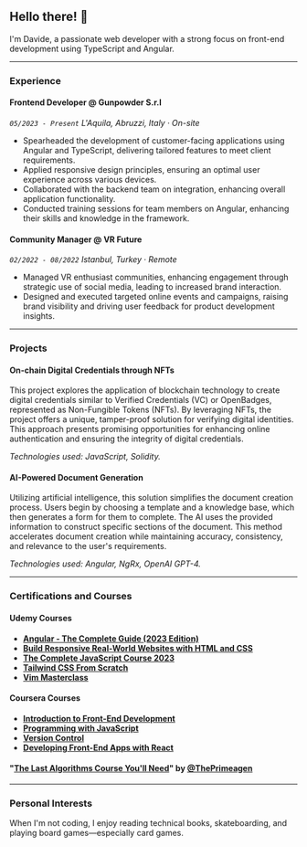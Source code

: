 ## Hello there! 👋

I'm Davide, a passionate web developer with a strong focus on front-end development using TypeScript and Angular.

---

### Experience

#### Frontend Developer @ Gunpowder S.r.l
_`05/2023 - Present` L'Aquila, Abruzzi, Italy · On-site_

- Spearheaded the development of customer-facing applications using Angular and TypeScript, delivering tailored features to meet client requirements.
- Applied responsive design principles, ensuring an optimal user experience across various devices.
- Collaborated with the backend team on integration, enhancing overall application functionality.
- Conducted training sessions for team members on Angular, enhancing their skills and knowledge in the framework.

#### Community Manager @ VR Future
_`02/2022 - 08/2022` Istanbul, Turkey · Remote_

- Managed VR enthusiast communities, enhancing engagement through strategic use of social media, leading to increased brand interaction.
- Designed and executed targeted online events and campaigns, raising brand visibility and driving user feedback for product development insights.

---

### Projects

#### On-chain Digital Credentials through NFTs
This project explores the application of blockchain technology to create digital credentials similar to Verified Credentials (VC) or OpenBadges, represented as Non-Fungible Tokens (NFTs). By leveraging NFTs, the project offers a unique, tamper-proof solution for verifying digital identities. This approach presents promising opportunities for enhancing online authentication and ensuring the integrity of digital credentials.

_Technologies used: JavaScript, Solidity._

#### AI-Powered Document Generation
Utilizing artificial intelligence, this solution simplifies the document creation process. Users begin by choosing a template and a knowledge base, which then generates a form for them to complete. The AI uses the provided information to construct specific sections of the document. This method accelerates document creation while maintaining accuracy, consistency, and relevance to the user's requirements.

_Technologies used: Angular, NgRx, OpenAI GPT-4._

---

### Certifications and Courses

#### Udemy Courses
- **[Angular - The Complete Guide (2023 Edition)](https://www.udemy.com/certificate/UC-e4dda295-9c78-441b-aae1-451db0c1ad44/)**
- **[Build Responsive Real-World Websites with HTML and CSS](https://www.udemy.com/certificate/UC-2bec81d8-67ef-468e-97d8-07ad6bb58936/)**
- **[The Complete JavaScript Course 2023](https://www.udemy.com/certificate/UC-cd23a732-be62-4d21-857a-4799f2bfba2a/)**
- **[Tailwind CSS From Scratch](https://www.udemy.com/certificate/UC-1566c965-c264-48f5-b70a-8916b6ca1aba/)**
- **[Vim Masterclass](https://www.udemy.com/certificate/UC-9430aefe-8fd0-4451-b134-643ee7bc9aa/)**

#### Coursera Courses
- **[Introduction to Front-End Development](https://www.coursera.org/account/accomplishments/certificate/SYJU6KW9JSTV)**
- **[Programming with JavaScript](https://www.coursera.org/account/accomplishments/certificate/T7TKX3G397KY)**
- **[Version Control](https://www.coursera.org/account/accomplishments/certificate/PBQXXA2MK9JH)**
- **[Developing Front-End Apps with React](https://www.coursera.org/account/accomplishments/certificate/AUBFJHX6QJMY)**

#### "[The Last Algorithms Course You'll Need](https://frontendmasters.com/courses/algorithms/)" by [@ThePrimeagen](https://twitter.com/ThePrimeagen)

---

### Personal Interests

When I'm not coding, I enjoy reading technical books, skateboarding, and playing board games—especially card games.


